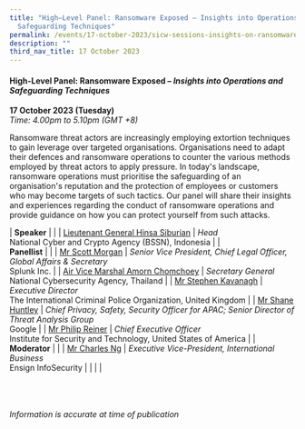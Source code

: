 ```yaml
---
title: "High–Level Panel: Ransomware Exposed – Insights into Operations and
  Safeguarding Techniques"
permalink: /events/17-october-2023/sicw-sessions-insights-on-ransomware-exposed/
description: ""
third_nav_title: 17 October 2023
---
```

#### **High-Level Panel: Ransomware Exposed – *Insights into Operations and Safeguarding Techniques***

**17 October 2023 (Tuesday)**  
*Time: 4.00pm to 5.10pm (GMT +8)*

Ransomware threat actors are increasingly employing extortion techniques to gain leverage over targeted organisations. Organisations need to adapt their defences and ransomware operations to counter the various methods employed by threat actors to apply pressure. In today's landscape, ransomware operations must prioritise the safeguarding of an organisation's reputation and the protection of employees or customers who may become targets of such tactics. Our panel will share their insights and experiences regarding the conduct of ransomware operations and provide guidance on how you can protect yourself from such attacks.

|  **Speaker**          |                                                              |
| [Lieutenant General Hinsa Siburian](/speakers/lieutenant-general-hinsa-siburian/)  | *Head*<br>National Cyber and Crypto Agency (BSSN), Indonesia              |
|  <br>**Panellist**          |                                                              |
| [Mr Scott Morgan](/speakers/mr-scott-morgan/)  | *Senior Vice President, Chief Legal Officer, Global Affairs &amp; Secretary*<br>Splunk Inc.              |
| [Air Vice Marshal Amorn Chomchoey](/speakers/air-vice-marshal-amorn-chomchoey/)  | *Secretary General*<br>National Cybersecurity Agency, Thailand             |
| [Mr Stephen Kavanagh](/speakers/mr-stephen-kavanagh/)  | *Executive Director*<br>The International Criminal Police Organization, United Kingdom             |
| [Mr Shane Huntley](/speakers/mr-shane-huntley/)  | *Chief Privacy, Safety, Security Officer for APAC; Senior Director of Threat Analysis Group*<br>Google             |
| [Mr Philip Reiner](/speakers/mr-philip-reiner/)  | *Chief Executive Officer*<br>Institute for Security and Technology, United States of America             |
|  <br>**Moderator**          |                                                              |
| [Mr Charles Ng](/speakers/mr-charles-ng)  | *Executive Vice-President, International Business*<br>Ensign InfoSecurity               |
| | |

<br><br><br>
*Information is accurate at time of publication*